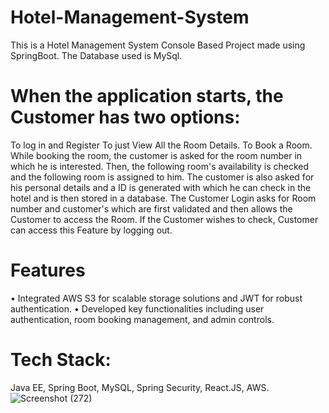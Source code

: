 # Hotel-Management-System
This is a Hotel Management System Console Based Project made using SpringBoot. The Database used is MySql.
# When the application starts, the Customer has two options:
To log in and Register
To just View All the Room Details.
To Book a Room.
While booking the room, the customer is asked for the room number in which he is interested. Then, the following room's availability is checked and the following room is assigned to him. The customer is also asked for his personal details and a ID is generated with which he can check in the hotel and is then stored in a database.
The Customer Login asks for Room number and customer's  which are first validated and then allows the Customer to access the Room.
If the Customer wishes to check, Customer can access this Feature by logging out. 
# Features
•	Integrated AWS S3 for scalable storage solutions and JWT for robust authentication.
•	Developed key functionalities including user authentication, room booking management, and admin controls.
# Tech Stack:
Java EE, Spring Boot, MySQL, Spring Security, React.JS, AWS.
![Screenshot (272)](https://github.com/user-attachments/assets/53d5babe-5ba9-4276-9460-7946c6aa3b99)
